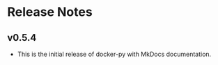 # Release Notes

## v0.5.4

* This is the initial release of docker-py with MkDocs documentation.  
